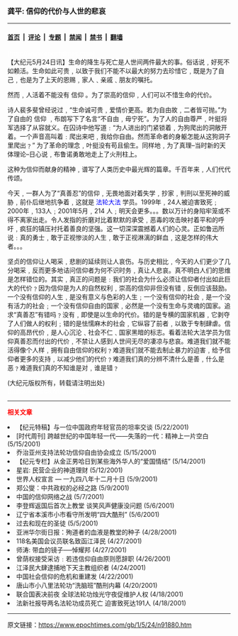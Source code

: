 ### 龚平: 信仰的代价与人世的悲哀

---

#### [首页](../../../..?n91880) &nbsp;|&nbsp; [评论](../../../../../epoch-comment?n91880) &nbsp;|&nbsp; [专题](../../../../../epoch-special?n91880) &nbsp;|&nbsp; [禁闻](../../../../../epoch-news?n91880) &nbsp;|&nbsp; [禁书](../../../../../books?n91880) &nbsp;|&nbsp; [翻墙](https://github.com/gfw-breaker/nogfw/blob/master/README.md?n91880)


<div class="post_content" id="artbody" itemprop="articleBody">
 <!-- article content begin -->
 <p>
  <font color="#ffffff">
   (http://www.epochtimes.com)
  </font>
  <br/>
  【大纪元5月24日讯】生命的降生与死亡是人世间两件最大的事。俗话说﹐好死不如赖活。生命如此可贵﹐以致于我们不能不以最大的努力去珍惜它﹐既是为了自己﹐也是为了上天的恩赐﹐家人﹑亲戚﹑朋友的嘱托。
 </p>
 <p>
  然而﹐人活着不能没有
  <ok href="https://www.epochtimes.com/gb/tag/%E4%BF%A1%E4%BB%B0.html">
   信仰
  </ok>
  。为了崇高的信仰﹐人们可以不惜生命的代价。
 </p>
 <p>
  诗人裴多斐曾经说过﹐“生命诚可贵﹐爱情价更高。若为自由故﹐二者皆可抛。”为了自由的
  <ok href="https://www.epochtimes.com/gb/tag/%E4%BF%A1%E4%BB%B0.html">
   信仰
  </ok>
  ﹐布朗写下了名言“不自由﹐毋宁死”。为了人的自由尊严﹐叶挺将军选择了从容就义。在囚诗中他写道﹕“为人进出的门紧锁着﹐为狗爬出的洞敞开着。一个声音高叫着﹕爬出来吧﹐我给你自由。然而革命者的身躯怎能从这狗洞子里爬出﹖” 为了革命的理念﹐叶挺没有苟且偷生。同样地﹐为了真理–当时新的天体理论–日心说﹐布鲁诺勇敢地走上了火刑柱上。
 </p>
 <p>
  这种为信仰而献身的精神﹐谱写了人类历史中最光辉的篇章。千百年来﹐人们代代传颂。
 </p>
 <p>
  今天﹐一群人为了“真善忍”的信仰﹐无畏地面对着失学﹐抄家﹐判刑以至死神的威胁﹐前仆后继地抗争着﹐这就是
  <ok href="http://falundafa.org">
   <font color="blue">
    法轮大法
   </font>
  </ok>
  学员。1999年﹐24人被迫害致死﹔2000年﹐133人﹔2001年5月﹐214 人﹔明天会更多。。。数以万计的身陷牢笼或不得不离家出走。令人发指的折磨对比着默默的承受﹐恶毒的攻击映衬着平和的呼吁﹐疯狂的镇压衬托着善良的坚强。这一切深深震撼着人们的心灵。正如鲁迅所说﹕真的勇士﹐敢于正视惨淡的人生﹐敢于正视淋漓的鲜血﹐这是怎样的伟大者。。。
 </p>
 <p>
  坚贞的信仰让人喝采﹐悲剧的延续则让人哀伤。与历史相比﹐今天的人们更少了几分喝采﹐反而更多地诘问信仰者为何不识时务﹐真让人悲哀。真不明白人们的思维是怎样错位的。其实﹐真正的问题是﹕我们的社会为什么必须让信仰者付出如此巨大的代价﹖因为信仰是为人的自然权利﹐崇高的信仰非但没有错﹐反倒应该鼓励。一个没有信仰的人生﹐是没有意义与色彩的人生﹔一个没有信仰的社会﹐是一个没有活力的社会﹔一个没有信仰自由的国家﹐必然是一个没有生命与灵魂的国家。追求“真善忍”有错吗﹖没有﹐即使是以生命的代价。错的是专横的国家机器﹐它剥夺了人们做人的权利﹔错的是怯懦麻木的社会﹐它纵容了前者﹐以致于专制肆虐。信仰的高昂代价﹐是人心沉沦﹑社会不仁﹑国家黑暗的标志。看着法轮大法学员为信仰真善忍而付出的代价﹐不禁让人感到人世间无尽的凄凉与悲哀。难道我们就不能活得像个人样﹐拥有自由信仰的权利﹖难道我们就不能去制止暴力的迫害﹐给予信仰者更多的支持﹐以减少他们的代价﹖难道我们真的分辨不清什么是善﹐什么是恶﹖难道我们真的不知谁是对﹐谁是错﹖
 </p>
 <p>
  (大纪元版权所有，转载请注明出处)
  <br/>
  <font color="#ffffff">
   (http://www.dajiyuan.com)
  </font>
 </p>
 <hr/>
 <p>
  <b>
   <font color="red">
    相关文章
   </font>
  </b>
  <br/>
 </p>
 <li>
  <ok href="newscontent.asp?ID=91323" target="_blank">
   【纪元特稿】与一位中国政府年轻官员的坦率交谈
  </ok>
  (5/22/2001)
  <li>
   <ok href="newscontent.asp?ID=88819" target="_blank">
    [时代周刊] 跨越世纪的中国年轻一代——失落的一代：精神上一片空白
   </ok>
   (5/15/2001)
   <li>
    <ok href="newscontent.asp?ID=88709" target="_blank">
     乔治亚州支持法轮功信仰自由协会成立
    </ok>
    (5/15/2001)
    <li>
     <ok href="newscontent.asp?ID=88312" target="_blank">
      【纪元专栏】从金正男哈日到某些海外华人的“爱国情结”
     </ok>
     (5/14/2001)
     <li>
      <ok href="newscontent.asp?ID=87655" target="_blank">
       星岩: 民营企业的神道理财
      </ok>
      (5/12/2001)
      <li>
       <ok href="newscontent.asp?ID=86533" target="_blank">
        世界人权宣言  —  一九四八年十二月十日
       </ok>
       (5/9/2001)
       <li>
        <ok href="newscontent.asp?ID=86415" target="_blank">
         郑公燮：中共政权的必经之路
        </ok>
        (5/9/2001)
        <li>
         <ok href="newscontent.asp?ID=85428" target="_blank">
          中国的信仰网络之战
         </ok>
         (5/7/2001)
         <li>
          <ok href="newscontent.asp?ID=85334" target="_blank">
           李登辉返国后首次上教堂 谈笑风声健康没问题
          </ok>
          (5/6/2001)
          <li>
           <ok href="newscontent.asp?ID=85074" target="_blank">
            辽宁省本溪市小市看守所发明“四大酷刑”
           </ok>
           (5/6/2001)
           <li>
            <ok href="newscontent.asp?ID=84948" target="_blank">
             过去和现在的圣徒
            </ok>
            (5/5/2001)
            <li>
             <ok href="newscontent.asp?ID=81932" target="_blank">
              亚洲华尔街日报：殉道者的血液是教堂的种子
             </ok>
             (4/28/2001)
             <li>
              <ok href="newscontent.asp?ID=81718" target="_blank">
               118名美国会议员联名致函江泽民
              </ok>
              (4/27/2001)
              <li>
               <ok href="newscontent.asp?ID=81707" target="_blank">
                师涛: 带血的镜子──悼耀邦
               </ok>
               (4/27/2001)
               <li>
                <ok href="newscontent.asp?ID=81389" target="_blank">
                 曾荫权接受采访﹕若违信仰自由原则愿辞职
                </ok>
                (4/26/2001)
                <li>
                 <ok href="newscontent.asp?ID=80060" target="_blank">
                  江泽民大肆逮捕地下天主教组织者
                 </ok>
                 (4/24/2001)
                 <li>
                  <ok href="newscontent.asp?ID=79616" target="_blank">
                   中国社会信仰的危机和重建发
                  </ok>
                  (4/22/2001)
                  <li>
                   <ok href="newscontent.asp?ID=78696" target="_blank">
                    唐山市小八里法轮功“洗脑班”酷刑内幕
                   </ok>
                   (4/20/2001)
                   <li>
                    <ok href="newscontent.asp?ID=77894" target="_blank">
                     联合国表决前夜 全球法轮功烛光守夜促维护人权
                    </ok>
                    (4/18/2001)
                    <li>
                     <ok href="newscontent.asp?ID=77988" target="_blank">
                      法新社报导两名法轮功成员死亡 迫害致死达191人
                     </ok>
                     (4/18/2001)
                     <br/>
                     <!-- article content end -->
                     <div id="below_article_ad">
                     </div>
                    </li>
                   </li>
                  </li>
                 </li>
                </li>
               </li>
              </li>
             </li>
            </li>
           </li>
          </li>
         </li>
        </li>
       </li>
      </li>
     </li>
    </li>
   </li>
  </li>
 </li>
</div>


---

原文链接：https://www.epochtimes.com/gb/1/5/24/n91880.htm
